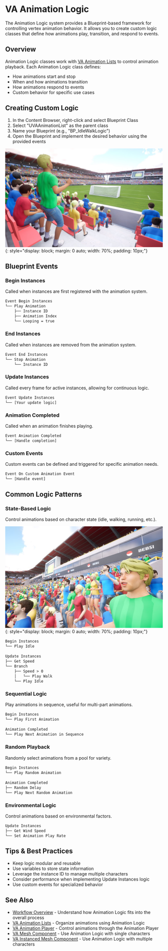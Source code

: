 # VA Animation Logic

The Animation Logic system provides a Blueprint-based framework for controlling vertex animation behavior. It allows you to create custom logic classes that define how animations play, transition, and respond to events.

## Overview

Animation Logic classes work with [VA Animation Lists](vertex-anim-lists.md) to control animation playback. Each Animation Logic class defines:

- How animations start and stop
- When and how animations transition
- How animations respond to events
- Custom behavior for specific use cases

## Creating Custom Logic

1. In the Content Browser, right-click and select Blueprint Class
2. Select "UVAAnimationList" as the parent class
3. Name your Blueprint (e.g., "BP_IdleWalkLogic")
4. Open the Blueprint and implement the desired behavior using the provided events

![Creating Logic](assets/Crowd_04.jpg){: style="display: block; margin: 0 auto; width: 70%; padding: 10px;"}

## Blueprint Events

### Begin Instances
Called when instances are first registered with the animation system.
```
Event Begin Instances
└── Play Animation
    ├── Instance ID
    ├── Animation Index
    └── Looping = true
```

### End Instances
Called when instances are removed from the animation system.
```
Event End Instances
└── Stop Animation
    └── Instance ID
```

### Update Instances
Called every frame for active instances, allowing for continuous logic.
```
Event Update Instances
└── [Your update logic]
```

### Animation Completed
Called when an animation finishes playing.
```
Event Animation Completed
└── [Handle completion]
```

### Custom Events
Custom events can be defined and triggered for specific animation needs.
```
Event On Custom Animation Event
└── [Handle event]
```

## Common Logic Patterns

### State-Based Logic
Control animations based on character state (idle, walking, running, etc.).

![Idle Walk Logic](assets/Crowd_05.jpg){: style="display: block; margin: 0 auto; width: 70%; padding: 10px;"}

```
Begin Instances
└── Play Idle

Update Instances
├── Get Speed
└── Branch
    ├── Speed > 0
    │   └── Play Walk
    └── Play Idle
```

### Sequential Logic
Play animations in sequence, useful for multi-part animations.
```
Begin Instances
└── Play First Animation

Animation Completed
└── Play Next Animation in Sequence
```

### Random Playback
Randomly select animations from a pool for variety.
```
Begin Instances
└── Play Random Animation

Animation Completed
├── Random Delay
└── Play Next Random Animation
```

### Environmental Logic
Control animations based on environmental factors.
```
Update Instances
├── Get Wind Speed
└── Set Animation Play Rate
```

## Tips & Best Practices

- Keep logic modular and reusable
- Use variables to store state information
- Leverage the instance ID to manage multiple characters
- Consider performance when implementing Update Instances logic
- Use custom events for specialized behavior

## See Also

- [Workflow Overview](workflow-overview.md) - Understand how Animation Logic fits into the overall process
- [VA Animation Lists](vertex-anim-lists.md) - Organize animations using Animation Logic
- [VA Animation Player](va-animation-player.md) - Control animations through the Animation Player
- [VA Mesh Component](vertex-anim-mesh-component.md) - Use Animation Logic with single characters
- [VA Instanced Mesh Component](vertex-anim-instanced-mesh-component.md) - Use Animation Logic with multiple characters
